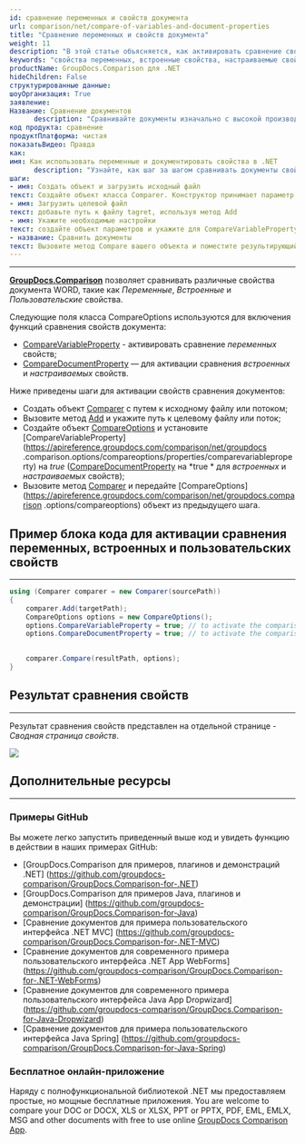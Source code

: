 ```yaml
---
id: сравнение переменных и свойств документа
url: comparison/net/compare-of-variables-and-document-properties
title: "Сравнение переменных и свойств документа"
weight: 11
description: "В этой статье объясняется, как активировать сравнение свойств документов в GroupDocs.Comparison для .NET."
keywords: "свойства переменных, встроенные свойства, настраиваемые свойства, сравнение свойств документа, CompareVariableProperty, CompareDocumentProperty"
productName: GroupDocs.Comparison для .NET
hideChildren: False
структурированные данные:
шоуОрганизация: True
заявление:
Название: Сравнение документов
      description: "Сравнивайте документы изначально с высокой производительностью, используя язык C# и GroupDocs.Comparison для .NET."
код продукта: сравнение
продуктПлатформа: чистая
показатьВидео: Правда
как:
имя: Как использовать переменные и документировать свойства в .NET
      description: "Узнайте, как шаг за шагом сравнивать документы свойств переменных и документов в .NET."
шаги:
- имя: Создать объект и загрузить исходный файл
текст: Создайте объект класса Comparer. Конструктор принимает параметр пути к исходному файлу. Вы можете указать абсолютный или относительный путь к файлу в соответствии с вашими требованиями.
- имя: Загрузить целевой файл
текст: добавьте путь к файлу tagret, используя метод Add
- имя: Укажите необходимые настройки
текст: создайте объект параметров и укажите для CompareVariableProperty и CompareDocumentProperty значение true.
- название: Сравнить документы
текст: Вызовите метод Compare вашего объекта и поместите результирующий параметр пути к файлу и объект параметров.
---
```


***

**[GroupDocs.Comparison](https://products.groupdocs.com/comparison/net)** позволяет сравнивать различные свойства документа WORD, такие как *Переменные*, *Встроенные* и *Пользовательские* свойства.

Следующие поля класса CompareOptions используются для включения функций сравнения свойств документа:

* [CompareVariableProperty](https://apireference.groupdocs.com/comparison/net/groupdocs.comparison.options/compareoptions/properties/comparevariableproperty) - активировать сравнение *переменных* свойств;
* [CompareDocumentProperty](https://apireference.groupdocs.com/comparison/net/groupdocs.comparison.options/compareoptions/properties/comparedocumentproperty) — для активации сравнения *встроенных* и *настраиваемых* свойств.

Ниже приведены шаги для активации свойств сравнения документов:

* Создать объект [Comparer](https://apireference.groupdocs.com/comparison/net/groupdocs.comparison/comparer) с путем к исходному файлу или потоком;
* Вызовите метод [Add](https://apireference.groupdocs.com/comparison/net/groupdocs.comparison/comparer/methods/add/index) и укажите путь к целевому файлу или поток;
* Создайте объект [CompareOptions](https://apireference.groupdocs.com/comparison/net/groupdocs.comparison.options/compareoptions) и установите [CompareVariableProperty](https://apireference.groupdocs.com/comparison/net/groupdocs .comparison.options/compareoptions/properties/comparevariableproperty) на *true* ([CompareDocumentProperty](https://apireference.groupdocs.com/comparison/net/groupdocs.comparison.options/compareoptions/properties/comparedocumentproperty) на *true * для *встроенных* и *настраиваемых* свойств);
* Вызовите метод [Comparer](https://apireference.groupdocs.com/comparison/net/groupdocs.comparison/comparer) и передайте [CompareOptions](https://apireference.groupdocs.com/comparison/net/groupdocs.comparison .options/compareoptions) объект из предыдущего шага.

## Пример блока кода для активации сравнения переменных, встроенных и пользовательских свойств

---

```csharp
using (Comparer comparer = new Comparer(sourcePath))
{
    comparer.Add(targetPath);
    CompareOptions options = new CompareOptions();
    options.CompareVariableProperty = true; // to activate the comparison of variable properties
    options.CompareDocumentProperty = true; // to activate the comparison of built and custom properties
     

    comparer.Compare(resultPath, options);
}
```

## Результат сравнения свойств

---

Результат сравнения свойств представлен на отдельной странице - *Сводная страница свойств*.

![](comparison/net/images/properties-summary-page.png)

## Дополнительные ресурсы

---

### Примеры GitHub
Вы можете легко запустить приведенный выше код и увидеть функцию в действии в наших примерах GitHub:
* [GroupDocs.Comparison для примеров, плагинов и демонстраций .NET] (https://github.com/groupdocs-comparison/GroupDocs.Comparison-for-.NET)
* [GroupDocs.Comparison для примеров Java, плагинов и демонстрации] (https://github.com/groupdocs-comparison/GroupDocs.Comparison-for-Java)
* [Сравнение документов для примера пользовательского интерфейса .NET MVC] (https://github.com/groupdocs-comparison/GroupDocs.Comparison-for-.NET-MVC)
* [Сравнение документов для современного примера пользовательского интерфейса .NET App WebForms] (https://github.com/groupdocs-comparison/GroupDocs.Comparison-for-.NET-WebForms)
* [Сравнение документов для современного примера пользовательского интерфейса Java App Dropwizard] (https://github.com/groupdocs-comparison/GroupDocs.Comparison-for-Java-Dropwizard)
* [Сравнение документов для примера пользовательского интерфейса Java Spring] (https://github.com/groupdocs-comparison/GroupDocs.Comparison-for-Java-Spring)
    

### Бесплатное онлайн-приложение
Наряду с полнофункциональной библиотекой .NET мы предоставляем простые, но мощные бесплатные приложения.
You are welcome to compare your DOC or DOCX, XLS or XLSX, PPT or PPTX, PDF, EML, EMLX, MSG and other documents with free to use online [GroupDocs Comparison App](https://products.groupdocs.app/comparison).
